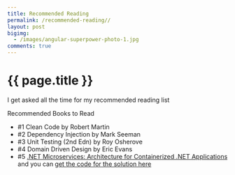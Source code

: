 ```yaml
---
title: Recommended Reading
permalink: /recommended-reading//
layout: post
bigimg:
  - /images/angular-superpower-photo-1.jpg
comments: true
---
```


# {{ page.title }}

I get asked all the time for my recommended reading list

Recommended Books to Read
- #1 Clean Code by Robert Martin
- #2 Dependency Injection by Mark Seeman
- #3 Unit Testing (2nd Edn) by Roy Osherove
- #4 Domain Driven Design by Eric Evans
- #5 [.NET Microservices: Architecture for Containerized .NET Applications](https://docs.microsoft.com/en-us/dotnet/standard/microservices-architecture/) and you can [get the code for the solution here](https://github.com/dotnet-architecture/eShopOnContainers/wiki)
